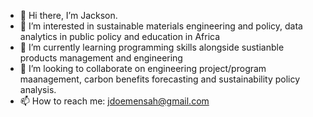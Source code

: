 - 👋 Hi there, I’m Jackson.
- 👀 I’m interested in sustainable materials engineering and policy, data analytics in public policy and education in Africa
- 🌱 I’m currently learning programming skills alongside sustianble products management and engineering
- 💞️ I’m looking to collaborate on engineering project/program maanagement, carbon benefits forecasting and sustainability policy analysis.
- 📫 How to reach me: jdoemensah@gmail.com

<!---
Jdoemensah/Jdoemensah is a ✨ special ✨ repository because its `README.md` (this file) appears on your GitHub profile.
You can click the Preview link to take a look at your changes.
---

